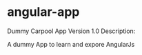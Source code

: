 # angular-app
Dummy Carpool App
Version 1.0
Description:

A dummy App to learn and expore AngularJs
